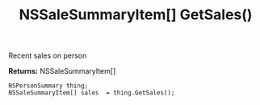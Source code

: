 ﻿---
uid: crmscript_ref_NSPersonSummary_GetSales
title: NSSaleSummaryItem[] GetSales()
intellisense: NSPersonSummary.GetSales
keywords: NSPersonSummary, GetSales
so.topic: reference
---

Recent sales on person

**Returns:** NSSaleSummaryItem[]


```crmscript
NSPersonSummary thing;
NSSaleSummaryItem[] sales  = thing.GetSales();
```


